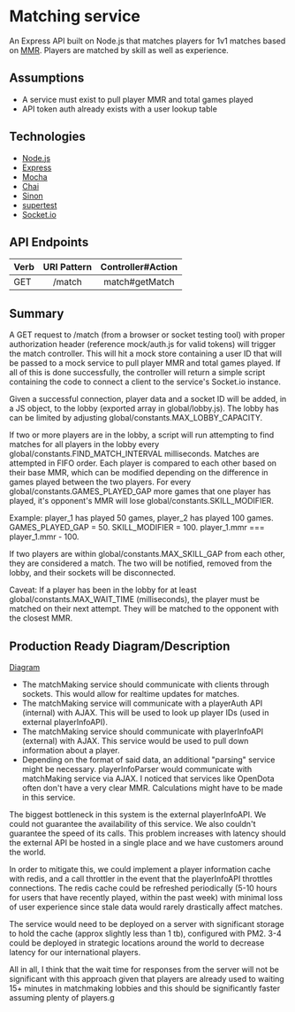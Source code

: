 # Matching service
An Express API built on Node.js that matches players for 1v1 matches based on [MMR](https://dota2.gamepedia.com/Matchmaking_Rating). Players are matched by skill as well as experience.

## Assumptions
- A service must exist to pull player MMR and total games played
- API token auth already exists with a user lookup table

## Technologies
- [Node.js](https://nodejs.org/en/)
- [Express](https://expressjs.com/)
- [Mocha](https://mochajs.org/)
- [Chai](http://www.chaijs.com/)
- [Sinon](http://sinonjs.org/)
- [supertest](https://github.com/visionmedia/supertest)
- [Socket.io](https://socket.io/)

## API Endpoints
| Verb | URI Pattern | Controller#Action |
| ------------- |:-------------:| :-------------:|
| GET | /match | match#getMatch |

## Summary
A GET request to /match (from a browser or socket testing tool) with proper authorization header (reference mock/auth.js for valid tokens) will trigger the match controller. This will hit a mock store containing a user ID that will be passed to a mock service to pull player MMR and total games played. If all of this is done successfully, the controller will return a simple script containing the code to connect a client to the service's Socket.io instance.

Given a successful connection, player data and a socket ID will be added, in a JS object, to the lobby (exported array in global/lobby.js). The lobby has can be limited by adjusting global/constants.MAX_LOBBY_CAPACITY. 

If two or more players are in the lobby, a script will run attempting to find matches for all players in the lobby every global/constants.FIND_MATCH_INTERVAL milliseconds. Matches are attempted in FIFO order. Each player is compared to each other based on their base MMR, which can be modified depending on the difference in games played between the two players. For every global/constants.GAMES_PLAYED_GAP more games that one player has played, it's opponent's MMR will lose global/constants.SKILL_MODIFIER.

Example: player_1 has played 50 games, player_2 has played 100 games. GAMES_PLAYED_GAP = 50. SKILL_MODIFIER = 100. player_1.mmr === player_1.mmr - 100.

If two players are within global/constants.MAX_SKILL_GAP from each other, they are considered a match. The two will be notified, removed from the lobby, and their sockets will be disconnected.

Caveat: If a player has been in the lobby for at least global/constants.MAX_WAIT_TIME (milliseconds), the player must be matched on their next attempt. They will be matched to the opponent with the closest MMR.

## Production Ready Diagram/Description
[Diagram](https://drive.google.com/open?id=1Y6iomaYw1Mw4nJJksZSUajQVXMcs1msh)

- The matchMaking service should communicate with clients through sockets. This would allow for realtime updates for matches.
- The matchMaking service will communicate with a playerAuth API (internal) with AJAX. This will be used to look up player IDs (used in external playerInfoAPI).
- The matchMaking service should communicate with playerInfoAPI (external) with AJAX. This service would be used to pull down information about a player.
- Depending on the format of said data, an additional "parsing" service might be necessary. playerInfoParser would communicate with matchMaking service via AJAX. I noticed that services like OpenDota often don't have a very clear MMR. Calculations might have to be made in this service.

The biggest bottleneck in this system is the external playerInfoAPI. We could not guarantee the availability of this service. We also couldn't guarantee the speed of its calls. This problem increases with latency should the external API be hosted in a single place and we have customers around the world.

In order to mitigate this, we could implement a player information cache with redis, and a call throttler in the event that the playerInfoAPI throttles connections. The redis cache could be refreshed periodically (5-10 hours for users that have recently played, within the past week) with minimal loss of user experience since stale data would rarely drastically affect matches.

The service would need to be deployed on a server with significant storage to hold the cache (approx slightly less than 1 tb), configured with PM2. 3-4 could be deployed in strategic locations around the world to decrease latency for our international players.

All in all, I think that the wait time for responses from the server will not be significant with this approach given that players are already used to waiting 15+ minutes in matchmaking lobbies and this should be significantly faster assuming plenty of players.g